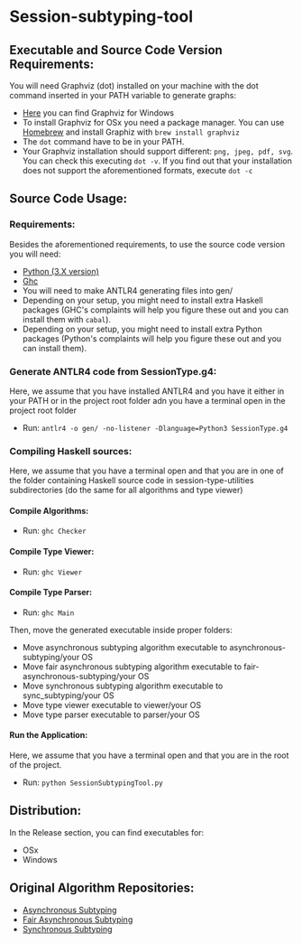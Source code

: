 # Session-subtyping-tool

## Executable and Source Code Version Requirements:

You will need Graphviz (dot) installed on your machine with the dot command inserted in your PATH variable to generate graphs:

- [Here](https://www2.graphviz.org/Packages/stable/windows/10/cmake/Release/x64/graphviz-install-2.44.1-win64.exe) you can find Graphviz for Windows
- To install Graphviz for OSx you need a package manager. You can use [Homebrew](https://brew.sh) and install Graphiz with `brew install graphviz`
- The `dot` command have to be in your PATH.
- Your Graphviz installation should support different: `png, jpeg, pdf, svg`. You can check this executing `dot -v`. If you find out that your installation does not support the aforementioned formats, execute `dot -c`

## Source Code Usage:

### Requirements:
Besides the aforementioned requirements, to use the source code version you will need:
- [Python (3.X version)](https://www.python.org/downloads/)
- [Ghc](https://www.haskell.org/platform/)
- You will need to make ANTLR4 generating files into gen/
- Depending on your setup, you might need to install extra Haskell packages (GHC's complaints will help you figure these out and you can install them with `cabal`).
- Depending on your setup, you might need to install extra Python packages (Python's complaints will help you figure these out and you can install them).

### Generate ANTLR4 code from SessionType.g4:
Here, we assume that you have installed ANTLR4 and you have it either in your PATH or in the project root folder adn you have a terminal open in the project root folder
* Run: `antlr4 -o gen/ -no-listener -Dlanguage=Python3 SessionType.g4`

### Compiling Haskell sources:
Here, we assume that you have a terminal open and that you are in one of the folder containing Haskell source code in session-type-utilities subdirectories (do the same for all algorithms and type viewer)

#### Compile Algorithms:
* Run: `ghc Checker`
 
#### Compile Type Viewer:
* Run: `ghc Viewer`

#### Compile Type Parser:
* Run: `ghc Main`

Then, move the generated executable inside proper folders:
- Move asynchronous subtyping algorithm executable to asynchronous-subtyping/your OS 
- Move fair asynchronous subtyping algorithm executable to fair-asynchronous-subtyping/your OS 
- Move synchronous subtyping algorithm executable to sync_subtyping/your OS 
- Move type viewer executable to viewer/your OS 
- Move type parser executable to parser/your OS


#### Run the Application:
Here, we assume that you have a terminal open and that you are in the root of the project.
* Run: `python SessionSubtypingTool.py`

## Distribution:
In the Release section, you can find executables for:
- OSx
- Windows

## Original Algorithm Repositories:
- [Asynchronous Subtyping](https://github.com/julien-lange/asynchronous-subtyping)
- [Fair Asynchronous Subtyping](https://github.com/julien-lange/fair-asynchronous-subtyping)
- [Synchronous Subtyping](https://bitbucket.org/julien-lange/modelcheckingsessiontypesubtyping/src/master/)
